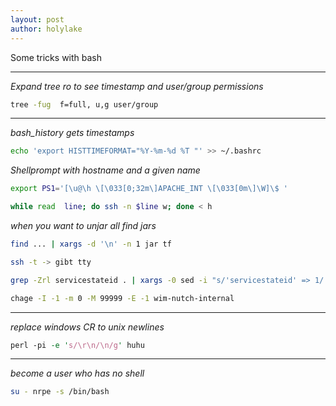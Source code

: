 ```yaml
---
layout: post
author: holylake
---
```

Some tricks with bash 

---

*Expand tree ro to see timestamp and user/group permissions*

```bash
tree -fug  f=full, u,g user/group
```

---

*bash_history gets timestamps*

```bash
echo 'export HISTTIMEFORMAT="%Y-%m-%d %T "' >> ~/.bashrc
```
*Shellprompt with hostname and a given name*

```bash
export PS1='[\u@\h \[\033[0;32m\]APACHE_INT \[\033[0m\]\W]\$ '
```

```bash
while read  line; do ssh -n $line w; done < h
```
*when you want to unjar all find jars*

```bash
find ... | xargs -d '\n' -n 1 jar tf
```

```bash
ssh -t -> gibt tty
```

```bash
grep -Zrl servicestateid . | xargs -0 sed -i "s/'servicestateid' => 1/'servicestateid' => 0/g"
```

```bash
chage -I -1 -m 0 -M 99999 -E -1 wim-nutch-internal
```
---
*replace windows CR to unix newlines*
```perl
perl -pi -e 's/\r\n/\n/g' huhu
```
---
*become a user who has no shell*
```bash
su - nrpe -s /bin/bash
```


